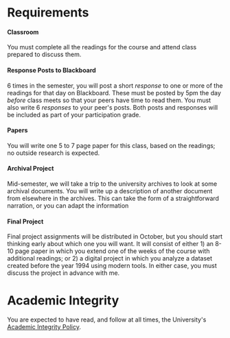 # Requirements

#### Classroom

You must complete all the readings for the course and attend class prepared to discuss them.

#### Response Posts to Blackboard

6 times in the semester, you will post a short *response* to one or more of the readings for that day on Blackboard.
These must be posted by 5pm the day *before* class meets so that your peers have time to read them.
You must also write 6 *responses* to your peer's posts.
Both posts and responses will be included as part of your participation grade.

#### Papers

You will write one 5 to 7 page paper for this class, based on the readings; no outside research is expected.

#### Archival Project

Mid-semester, we will take a trip to the university archives to look at some archival documents. You will write up a description of another document from elsewhere in the archives. This can take the form of a straightforward narration, or you can adapt the information 

#### Final Project

Final project assignments will be distributed in October, but you should start thinking early about which one you will want. It will consist of either 1) an 8-10 page paper in which you extend one of the weeks of the course with additional readings; or 2) a digital project in which you analyze a dataset created before the year 1994 using modern tools. In either case, you must discuss the project in advance with me.

# Academic Integrity

You are expected to have read, and follow at all times, the University's [Academic Integrity Policy](http://www.northeastern.edu/osccr/academicintegrity/index.html).